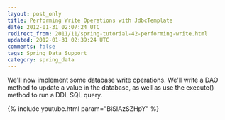 ```yaml
---           
layout: post_only
title: Performing Write Operations with JdbcTemplate
date: 2012-01-31 02:07:24 UTC
redirect_from: 2011/11/spring-tutorial-42-performing-write.html
updated: 2012-01-31 02:39:24 UTC
comments: false
tags: Spring Data Support
category: spring_data
---
```


We'll now implement some database write operations. We'll write a DAO method to update a value in the database, as well as use the execute() method to run a DDL SQL query.

{% include youtube.html param="BiSIAzSZHpY" %}